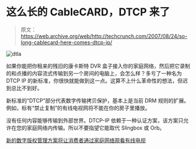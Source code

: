 # 这么长的 CableCARD，DTCP 来了

> 原文：<https://web.archive.org/web/http://techcrunch.com/2007/08/24/so-long-cablecard-here-comes-dtcp-ip/>

![dtla](img/9370fafeaedc4582417cab684280fe83.png)

如果你能把你租来的残旧的康卡斯特 DVR 盒子接入你的家庭网络，然后把它录制的和点播的内容流式传输到另一个房间的电脑上，会怎么样？多亏了一种名为 DTCP IP 的新标准，你很快就能做到这一点。这算不上什么革命性的想法，但迟到总比不到好。

新标准的“DTCP”部分代表数字传输拷贝保护，基本上是当前 DRM 规则的扩展。例如，标有“禁止复制”的有线电视网将不能在你的房子里播放。

没有任何内容能够传输到外部世界。DTCP-IP 依赖于一种认证方案，该方案只允许在您的家庭网络内传输。所以不要指望它能取代 Slingbox 或 Orb。

[新的数字版权管理方案将让消费者通过家庭网络观看有线电视](https://web.archive.org/web/20150404131135/http://arstechnica.com/news.ars/post/20070824-new-drm-scheme-will-let-consumers-stream-cable-tv-over-home-networks.html)
